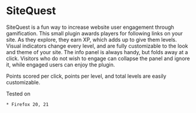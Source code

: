 SiteQuest
=========

SiteQuest is a fun way to increase website user engagement through gamification. This small plugin awards players for following links on your site. As they explore, they earn XP, which adds up to give them levels. Visual indicators change every level, and are fully customizable to the look and theme of your site. The info panel is always handy, but folds away at a click. Visitors who do not wish to engage can collapse the panel and ignore it, while engaged users can enjoy the plugin.

Points scored per click, points per level, and total levels are easily customizable.

Tested on

	* Firefox 20, 21